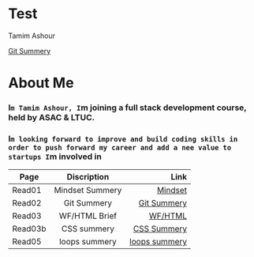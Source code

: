 # Test

Tamim Ashour

[Git Summery](https://github.com/Tamim86/Reading-notes102/blob/main/Git%20Understanding)

# About Me

### I`m Tamim Ashour, I`m joining a full stack development course, held by ASAC & LTUC.
### I`m looking forward to improve and build coding skills in order to push forward my career and add a nee value to startups I`m involved in

| Page     |     Discription  |  Link                    |
|----------|:-------------:   |------:                   |
| Read01   |  Mindset Summery | [Mindset](https://tamim86.github.io/Reading-notes102/Read01)      |
| Read02   | Git Summery      | [Git Summery](https://tamim86.github.io/Reading-notes102/read02)      |
| Read03   | WF/HTML Brief    | [WF/HTML](https://tamim86.github.io/Reading-notes102/Read03)      |
| Read03b  | CSS summery      | [CSS Summery](https://tamim86.github.io/Reading-notes102/Read03b)     |
| Read05  | loops summery     | [loops summery](https://tamim86.github.io/Reading-notes102-2/Read05)     |